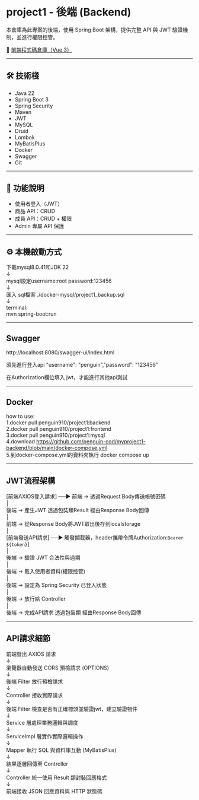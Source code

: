 # project1 - 後端 (Backend)

本倉庫為此專案的後端，使用 Spring Boot 架構，提供完整 API 與 JWT 驗證機制，並進行權限控管。

🔗 [前端程式碼倉庫（Vue 3）](https://github.com/penguin-cod/myproject1-frontend)

---

## 🛠 技術棧

- Java 22
- Spring Boot 3
- Spring Security
- Maven
- JWT
- MySQL
- Druid
- Lombok
- MyBatisPlus
- Docker
- Swagger
- Git

---

## 📘 功能說明

- 使用者登入（JWT）
- 商品 API：CRUD
- 成員 API：CRUD + 權限
- Admin 專屬 API 保護

---

## ⚙️ 本機啟動方式

下載mysql8.0.41和JDK 22   
        ↓  
mysql設定username:root password:123456  
        ↓  
匯入 sql檔案 ./docker-mysql/project1_backup.sql  
        ↓  
terminal:  
mvn spring-boot:run  

---

## Swagger
http://localhost:8080/swagger-ui/index.html

須先進行登入api "username": "penguin","password": "123456"
     
在Authorization欄位填入 jwt，才能進行其他api測試

---

## Docker

how to use:  
1.docker pull penguin910/project1:backend  
2.docker pull penguin910/project1:frontend  
3.docker pull penguin910/project1:mysql  
4.download https://github.com/penguin-cod/myproject1-backend/blob/main/docker-compose.yml  
5.到docker-compose.yml的資料夾執行 docker compose up  

---

## JWT流程架構

[前端AXIOS登入請求] ──▶ 前端 → 透過Request Body傳送帳號密碼  
                         │  
                      後端 → 產生JWT 透過包奘類Result 經由Response Body回傳  
                         │  
                      前端 → 從Response Body將JWT取出後存到localstorage  
                         │  
[前端發送API請求] ──▶ 觸發攔截器，header攜帶令牌Authorization:`Bearer ${token}`]  
                                   │  
                            後端 → 驗證 JWT 合法性與過期  
                                   │  
                            後端 → 載入使用者資料(權限控管)  
                                   │  
                            後端 → 設定為 Spring Security 已登入狀態  
                                   │  
                            後端 → 放行給 Controller  
                                   │  
                            後端 → 完成API請求 透過包裝類 經由Response Body回傳  

---

## API請求細節

前端發出 AXIOS 請求  
        ↓  
瀏覽器自動發送 CORS 預檢請求 (OPTIONS)  
        ↓  
後端 Filter 放行預檢請求  
        ↓  
Controller 接收實際請求  
        ↓  
後端 Filter 檢查是否有正確標頭並驗證jwt，建立驗證物件   
        ↓    
Service 層處理業務邏輯與調度  
        ↓  
ServiceImpl 層實作實際邏輯操作  
        ↓  
Mapper 執行 SQL 與資料庫互動 (MyBatisPlus)  
        ↓  
結果逐層回傳至 Controller  
        ↓  
Controller 統一使用 Result 類封裝回應格式  
        ↓  
前端接收 JSON 回應資料與 HTTP 狀態碼  





